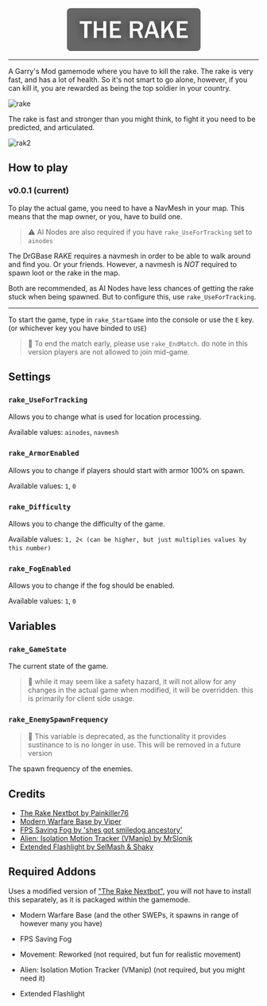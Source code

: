 
<div align="center">
	<img src="logo.png">
</div>
<hr>
A Garry's Mod gamemode where you have to kill the rake. The rake is very fast, and has a lot of health. So it's not smart to go alone, however, if you can kill it, you are rewarded as being
the top soldier in your country.

![rake](src/Rake%20Vid%2001.gif)

The rake is fast and stronger than you might think, to fight it you need to be predicted, and articulated.

![rak2](src/Rake%20Vid%2002.gif)

## How to play

### v0.0.1 (current)

To play the actual game, you need to have a NavMesh in your map. 
This means that the map owner, or you, have to build one.

> ⚠️ AI Nodes are also required if you have `rake_UseForTracking` set to `ainodes`

The DrGBase RAKE requires a navmesh in order to be able to walk 
around and find you. Or your friends. However, a navmesh is *NOT* 
required to spawn loot or the rake in the map.

Both are recommended, as AI Nodes have less chances of getting the rake stuck when being spawned.
But to configure this, use `rake_UseForTracking`.

<hr>

To start the game, type in `rake_StartGame` into the console or use the `E` key. (or whichever key you have binded to `USE`)

> 📝 To end the match early, please use `rake_EndMatch`. do note in 
> this version players are not allowed to join mid-game.

## Settings

### `rake_UseForTracking`

Allows you to change what is used for location processing.

Available values: `ainodes`, `navmesh`

### `rake_ArmorEnabled`

Allows you to change if players should start with armor 100% on spawn.

Available values: `1`, `0`

### `rake_Difficulty`

Allows you to change the difficulty of the game.

Available values: `1, 2< (can be higher, but just multiplies values by this number)`

### `rake_FogEnabled`

Allows you to change if the fog should be enabled.

Available values: `1`, `0`

## Variables

### `rake_GameState`

The current state of the game.

> 📝 while it may seem like a safety hazard, it will not allow 
> for any changes in the actual game when modified, it will 
> be overridden. this is primarily for client side usage.

### `rake_EnemySpawnFrequency`

> :dna: This variable is deprecated, as the functionality it provides sustinance to
> is no longer in use. This will be removed in a future version

The spawn frequency of the enemies.

## Credits

- [The Rake Nextbot by Painkiller76](https://steamcommunity.com/sharedfiles/filedetails/?id=2474152916)
- [Modern Warfare Base by Viper](https://steamcommunity.com/sharedfiles/filedetails/?id=2459720887)
- [FPS Saving Fog by 'shes got smiledog ancestory'](https://steamcommunity.com/sharedfiles/filedetails/?id=2925774481)
- [Alien: Isolation Motion Tracker (VManip) by MrSlonik](https://steamcommunity.com/sharedfiles/filedetails/?id=3100506899)
- [Extended Flashlight by SelMash & Shaky](https://steamcommunity.com/sharedfiles/filedetails/?id=2947598424)

## Required Addons

Uses a modified version of ["The Rake Nextbot"](https://steamcommunity.com/sharedfiles/filedetails/?id=2474152916), you will not have to install this separately, as it is packaged within the gamemode.

* Modern Warfare Base (and the other SWEPs, it spawns in range of however many you have)
* FPS Saving Fog

* Movement: Reworked (not required, but fun for realistic movement)
* Alien: Isolation Motion Tracker (VManip) (not required, but you might need it)
* Extended Flashlight
